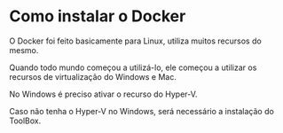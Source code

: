# Como instalar o Docker
O Docker foi feito basicamente para Linux, utiliza muitos recursos do mesmo.

Quando todo mundo começou a utilizá-lo, ele começou a utilizar os recursos de virtualização do Windows e Mac.

No Windows é preciso ativar o recurso do Hyper-V.

Caso não tenha o Hyper-V no Windows, será necessário a instalação do ToolBox.

